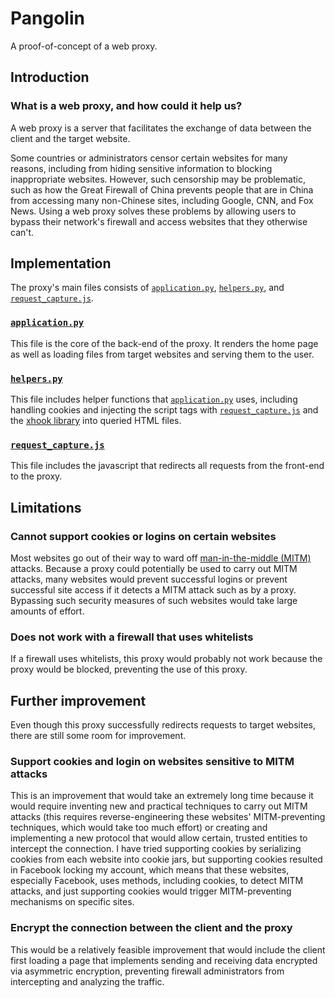 # Pangolin

A proof-of-concept of a web proxy.

## Introduction

### What is a web proxy, and how could it help us?

A web proxy is a server that facilitates the exchange of data between the client and the target
website.

Some countries or administrators censor certain websites for many reasons, including from hiding
sensitive information to blocking inappropriate websites. However, such censorship may be
problematic, such as how the Great Firewall of China prevents people that are in China from accessing many
non-Chinese sites, including Google, CNN, and Fox News. Using a web proxy solves these problems by
allowing users to bypass their network's firewall and access websites that they otherwise can't.

## Implementation

The proxy's main files consists of [`application.py`][application.py], [`helpers.py`][helpers.py],
and [`request_capture.js`][request_capture.js].

### [`application.py`][application.py]

This file is the core of the back-end of the proxy. It renders the home page as well as loading
files from target websites and serving them to the user.

### [`helpers.py`][helpers.py]

This file includes helper functions that [`application.py`][application.py] uses, including
handling cookies and injecting the script tags with [`request_capture.js`][request_capture.js] and
the [xhook library][xhook.js] into queried HTML files.

### [`request_capture.js`][request_capture.js]

This file includes the javascript that redirects all requests from the front-end to the proxy.

## Limitations

### Cannot support cookies or logins on certain websites

Most websites go out of their way to ward off [man-in-the-middle (MITM)](//en.wikipedia.org/wiki/Man-in-the-middle_attack) attacks. Because a proxy
could potentially be used to carry out MITM attacks, many websites would prevent successful logins
or prevent successful site access if it detects a MITM attack such as by a proxy. Bypassing such
security measures of such websites would take large amounts of effort.

### Does not work with a firewall that uses whitelists

If a firewall uses whitelists, this proxy would probably not work because the proxy would be
blocked, preventing the use of this proxy.

## Further improvement

Even though this proxy successfully redirects requests to target websites, there are still some
room for improvement.

### Support cookies and login on websites sensitive to MITM attacks

This is an improvement that would take an extremely long time because it would require inventing
new and practical techniques to carry out MITM attacks (this requires reverse-engineering these
websites' MITM-preventing techniques, which would take too much effort) or creating and
implementing a new protocol that would allow certain, trusted entities to intercept the connection.
I have tried supporting cookies by serializing cookies from each website into cookie jars, but
supporting cookies resulted in Facebook locking my account, which means that these websites,
especially Facebook, uses methods, including cookies, to detect MITM attacks, and just supporting
cookies would trigger MITM-preventing mechanisms on specific sites.

### Encrypt the connection between the client and the proxy

This would be a relatively feasible improvement that would include the client first loading a page
that implements sending and receiving data encrypted via asymmetric encryption, preventing firewall
administrators from intercepting and analyzing the traffic.

[application.py]: application.py "application.py"
[helpers.py]: helpers.py "helpers.py"
[request_capture.js]: static/request_capture.js "request_capture.js"
[xhook.js]: //unpkg.com/xhook@latest "xhook.js"